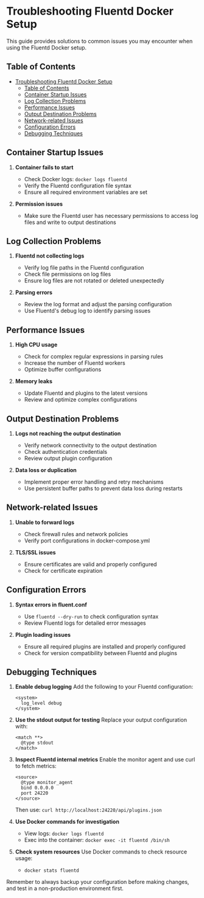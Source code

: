 # Troubleshooting Fluentd Docker Setup

This guide provides solutions to common issues you may encounter when using the Fluentd Docker setup.

## Table of Contents

- [Troubleshooting Fluentd Docker Setup](#troubleshooting-fluentd-docker-setup)
  - [Table of Contents](#table-of-contents)
  - [Container Startup Issues](#container-startup-issues)
  - [Log Collection Problems](#log-collection-problems)
  - [Performance Issues](#performance-issues)
  - [Output Destination Problems](#output-destination-problems)
  - [Network-related Issues](#network-related-issues)
  - [Configuration Errors](#configuration-errors)
  - [Debugging Techniques](#debugging-techniques)

## Container Startup Issues

1. **Container fails to start**

   - Check Docker logs: `docker logs fluentd`
   - Verify the Fluentd configuration file syntax
   - Ensure all required environment variables are set

2. **Permission issues**
   - Make sure the Fluentd user has necessary permissions to access log files and write to output destinations

## Log Collection Problems

1. **Fluentd not collecting logs**

   - Verify log file paths in the Fluentd configuration
   - Check file permissions on log files
   - Ensure log files are not rotated or deleted unexpectedly

2. **Parsing errors**
   - Review the log format and adjust the parsing configuration
   - Use Fluentd's debug log to identify parsing issues

## Performance Issues

1. **High CPU usage**

   - Check for complex regular expressions in parsing rules
   - Increase the number of Fluentd workers
   - Optimize buffer configurations

2. **Memory leaks**
   - Update Fluentd and plugins to the latest versions
   - Review and optimize complex configurations

## Output Destination Problems

1. **Logs not reaching the output destination**

   - Verify network connectivity to the output destination
   - Check authentication credentials
   - Review output plugin configuration

2. **Data loss or duplication**
   - Implement proper error handling and retry mechanisms
   - Use persistent buffer paths to prevent data loss during restarts

## Network-related Issues

1. **Unable to forward logs**

   - Check firewall rules and network policies
   - Verify port configurations in docker-compose.yml

2. **TLS/SSL issues**
   - Ensure certificates are valid and properly configured
   - Check for certificate expiration

## Configuration Errors

1. **Syntax errors in fluent.conf**

   - Use `fluentd --dry-run` to check configuration syntax
   - Review Fluentd logs for detailed error messages

2. **Plugin loading issues**
   - Ensure all required plugins are installed and properly configured
   - Check for version compatibility between Fluentd and plugins

## Debugging Techniques

1. **Enable debug logging**
   Add the following to your Fluentd configuration:

   ```
   <system>
     log_level debug
   </system>
   ```

2. **Use the stdout output for testing**
   Replace your output configuration with:

   ```
   <match **>
     @type stdout
   </match>
   ```

3. **Inspect Fluentd internal metrics**
   Enable the monitor agent and use curl to fetch metrics:

   ```
   <source>
     @type monitor_agent
     bind 0.0.0.0
     port 24220
   </source>
   ```

   Then use: `curl http://localhost:24220/api/plugins.json`

4. **Use Docker commands for investigation**

   - View logs: `docker logs fluentd`
   - Exec into the container: `docker exec -it fluentd /bin/sh`

5. **Check system resources**
   Use Docker commands to check resource usage:
   - `docker stats fluentd`

Remember to always backup your configuration before making changes, and test in a non-production environment first.
